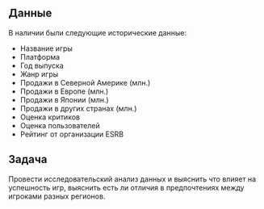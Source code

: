 ## Данные
В наличии были следующие исторические данные:
- Название игры
- Платформа
- Год выпуска
- Жанр игры
- Продажи в Северной Америке (млн.)
- Продажи в Европе (млн.)
- Продажи в Японии (млн.)
- Продажи в других странах (млн.)
- Оценка критиков
- Оценка пользователей
- Рейтинг от организации ESRB

## Задача
Провести исследовательский анализ данных и выяснить что влияет на успешность игр, выяснить есть ли отличия в предпочтениях между игроками разных регионов. 
